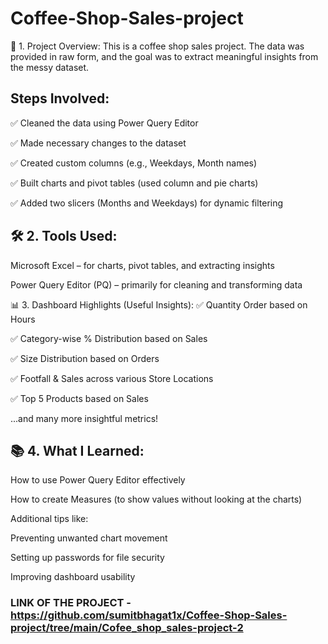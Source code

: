 # Coffee-Shop-Sales-project
🚀 1. Project Overview:
This is a coffee shop sales project. The data was provided in raw form, and the goal was to extract meaningful insights from the messy dataset.

## Steps Involved:

✅ Cleaned the data using Power Query Editor

✅ Made necessary changes to the dataset

✅ Created custom columns (e.g., Weekdays, Month names)

✅ Built charts and pivot tables (used column and pie charts)

✅ Added two slicers (Months and Weekdays) for dynamic filtering

## 🛠 2. Tools Used:
Microsoft Excel – for charts, pivot tables, and extracting insights

Power Query Editor (PQ) – primarily for cleaning and transforming data

📊 3. Dashboard Highlights (Useful Insights):
✅ Quantity Order based on Hours

✅ Category-wise % Distribution based on Sales

✅ Size Distribution based on Orders

✅ Footfall & Sales across various Store Locations

✅ Top 5 Products based on Sales

...and many more insightful metrics!

## 📚 4. What I Learned:
How to use Power Query Editor effectively

How to create Measures (to show values without looking at the charts)

Additional tips like:

Preventing unwanted chart movement

Setting up passwords for file security

Improving dashboard usability

### LINK OF THE PROJECT -https://github.com/sumitbhagat1x/Coffee-Shop-Sales-project/tree/main/Cofee_shop_sales-project-2
